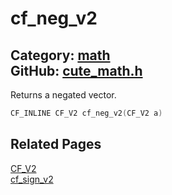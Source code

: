 [](../header.md ':include')

# cf_neg_v2

Category: [math](/api_reference?id=math)  
GitHub: [cute_math.h](https://github.com/RandyGaul/cute_framework/blob/master/include/cute_math.h)  
---

Returns a negated vector.

```cpp
CF_INLINE CF_V2 cf_neg_v2(CF_V2 a)
```

## Related Pages

[CF_V2](/math/cf_v2.md)  
[cf_sign_v2](/math/cf_sign_v2.md)  
